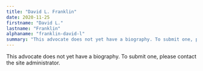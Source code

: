 ```yaml
---
title: "David L. Franklin"
date: 2020-11-25
firstname: "David L."
lastname: "Franklin"
alphaname: "franklin-david-l"
summary: "This advocate does not yet have a biography. To submit one, please contact the site administrator."
---
```

This advocate does not yet have a biography. To submit one, please contact the site administrator.

